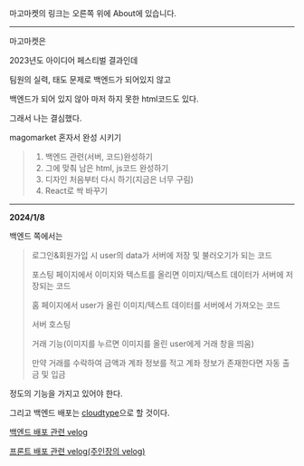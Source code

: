 마고마켓의 링크는 오른쪽 위에 About에 있습니다.
_____________________________________________________

마고마켓은

2023년도 아이디어 페스티벌 결과인데

팀원의 실력, 태도 문제로 백엔드가 되어있지 않고

백엔드가 되어 있지 않아 마저 하지 못한 html코드도 있다.

그래서 나는 결심했다.

magomarket 혼자서 완성 시키기

>1. 백엔드 관련(서버, 코드)완성하기
>2. 그에 맞춰 남은 html, js코드 완성하기
>3. 디자인 처음부터 다시 하기(지금은 너무 구림)
>4. React로 싹 바꾸기

______________________________
**2024/1/8**

백엔드 쪽에서는

>로그인&회원가입 시 user의 data가 서버에 저장 및 불러오기가 되는 코드
>
>포스팅 페이지에서 이미지와 텍스트를 올리면 이미지/텍스트 데이터가 서버에 저장되는 코드
>
>홈 페이지에서 user가 올린 이미지/텍스트 데이터를 서버에서 가져오는 코드
>
>서버 호스팅
>
>거래 기능(이미지를 누르면 이미지를 올린 user에게 거래 창을 띄움)
>
>만약 거래를 수락하여 금액과 계좌 정보를 적고 계좌 정보가 존재한다면 자동 출금 및 입금

정도의 기능을 가지고 있어야 한다.

그리고 백엔드 배포는 [cloudtype](https://cloudtype.io/)으로 할 것이다.

[백엔드 배포 관련 velog](https://velog.io/@ckdgus5189/%ED%81%B4%EB%9D%BC%EC%9A%B0%EB%93%9C-%ED%83%80%EC%9E%85%EC%9C%BC%EB%A1%9C-%EC%84%9C%EB%B2%84-%EB%B0%B0%ED%8F%AC%ED%95%98%EA%B8%B0)

[프론트 배포 관련 velog(주인장의 velog)](https://velog.io/@jgh/vercel-%EC%82%AC%EC%9A%A9%EB%B2%95)

